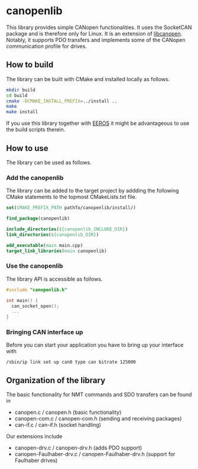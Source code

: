 # canopenlib
This library provides simple CANopen functionalities. It uses the SocketCAN package and is therefore only for Linux. It is an extension of [libcanopen](https://github.com/rscada/libcanopen). Notably, it supports PDO transfers and implements some of the CANopen communication profile for drives.


## How to build
The library can be built with CMake and installed locally as follows.

```bash
mkdir build
cd build
cmake -DCMAKE_INSTALL_PREFIX=../install ..
make
make install
```
If you use this library together with [EEROS](http://www.eeros.org) it might be advantageous to use the build scripts therein.

## How to use
The library can be used as follows.

### Add the canopenlib
The library can be added to the target project by addding the following CMake statements to the topmost CMakeLists.txt file.

```cmake
set(CMAKE_PREFIX_PATH pathTo/canopenlib/install/)

find_package(canopenlib)

include_directories(${canopenlib_INCLUDE_DIR})
link_directories(${canopenlib_DIR})

add_executable(main main.cpp)
target_link_libraries(main canopenlib)
```

### Use the canopenlib
The library API is accessible as follows.
```cpp
#include "canopenlib.h"

int main() {
  can_socket_open();
  ...
}
```

### Bringing CAN interface up
Before you can start your application you have to bring up your interface with
```
/sbin/ip link set up can0 type can bitrate 125000
```

## Organization of the library
The basic functionality for NMT commands and SDO transfers can be found in
- canopen.c / canopen.h (basic functionality)
- canopen-com.c / canopen-com.h (sending and receiving packages)
- can-if.c / can-if.h (socket handling)

Our extensions include
- canopen-drv.c / canopen-drv.h (adds PDO support)
- canopen-Faulhaber-drv.c / canopen-Faulhaber-drv.h (support for Faulhaber drives)
